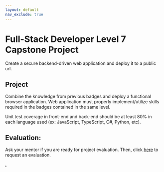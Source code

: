 ```yaml
---
layout: default
nav_exclude: true
---
```

# Full-Stack Developer Level 7 Capstone Project

Create a secure backend-driven web application and deploy it to a public url.

## Project

Combine the knowledge from previous badges and deploy a functional browser application. Web application must properly implement/utilize skills required in the badges contained in the same level.

Unit test coverage in front-end and back-end should be at least 80% in each language used (ex: JavaScript, TypeScript, C#, Python, etc). 


## Evaluation:

Ask your mentor if you are ready for project evaluation. Then, click [here](https://wevdev.codex.academy/capstone7) to request an evaluation.

[.](level-7)